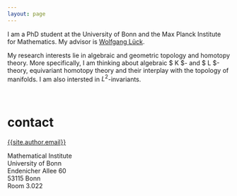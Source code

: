 ```yaml
---
layout: page
---
```

I am a PhD student at the University of Bonn and the Max Planck Institute for Mathematics. My advisor is [Wolfgang Lück](https://him-lueck.uni-bonn.de/).

My research interests lie in algebraic and geometric topology and homotopy theory.
More specifically, I am thinking about algebraic $ K $- and $ L $-theory, equivariant homotopy theory and their interplay with the topology of manifolds.
I am also intersted in $L^2$-invariants.
<br />
<br />
<br />

# contact

[{{site.author.email}}](mailto:{{site.author.email}})

Mathematical Institute  
University of Bonn  
Endenicher Allee 60  
53115 Bonn  
Room 3.022
